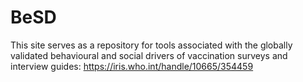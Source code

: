 # BeSD
This site serves as a repository for tools associated with the globally validated behavioural and social drivers of vaccination surveys and interview guides: https://iris.who.int/handle/10665/354459

